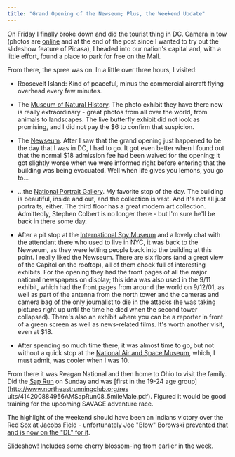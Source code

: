 ```yaml
---
title: "Grand Opening of the Newseum; Plus, the Weekend Update"
---
```

On Friday I finally broke down and did the tourist thing in DC. Camera in tow
(photos are
[online](http://picasaweb.google.com/andybrett/Cherry_Blossom_Time_fb) and at
the end of the post since I wanted to try out the slideshow feature of
Picasa), I headed into our nation's capital and, with a little effort, found a
place to park for free on the Mall.

  
From there, the spree was on. In a little over three hours, I visited:

  
- Roosevelt Island: Kind of peaceful, minus the commercial aircraft flying overhead every few minutes.   
  
- The [Museum of Natural History](http://www.mnh.si.edu/). The photo exhibit they have there now is really extraordinary - great photos from all over the world, from animals to landscapes. The live butterfly exhibit did not look as promising, and I did not pay the $6 to confirm that suspicion.   
  
- The [Newseum](http://www.newseum.org/). After I saw that the grand opening just happened to be the day that I was in DC, I had to go. It got even better when I found out that the normal $18 admission fee had been waived for the opening; it got slightly worse when we were informed right before entering that the building was being evacuated. Well when life gives you lemons, you go to...  
  
- ...the [National Portrait Gallery](http://www.npg.si.edu/). My favorite stop of the day. The building is beautiful, inside and out, and the collection is vast. And it's not all just portraits, either. The third floor has a great modern art collection. Admittedly, Stephen Colbert is no longer there - but I'm sure he'll be back in there some day.   
  
- After a pit stop at the [International Spy Museum](http://www.spymuseum.org/) and a lovely chat with the attendant there who used to live in NYC, it was back to the Newseum, as they were letting people back into the building at this point. I really liked the Newseum. There are six floors (and a great view of the Capitol on the rooftop), all of them chock full of interesting exhibits. For the opening they had the front pages of all the major national newspapers on display; this idea was also used in the 9/11 exhibit, which had the front pages from around the world on 9/12/01, as well as part of the antenna from the north tower and the cameras and camera bag of the only journalist to die in the attacks (he was taking pictures right up until the time he died when the second tower collapsed). There's also an exhibit where you can be a reporter in front of a green screen as well as news-related films. It's worth another visit, even at $18.   
  
- After spending so much time there, it was almost time to go, but not without a quick stop at the [National Air and Space Museum](http://www.nasm.si.edu/), which, I must admit, was cooler when I was 10.   
  
From there it was Reagan National and then home to Ohio to visit the family.
Did the [Sap
Run](http://www.northeastrunningclub.org/RaceDetails.aspx?RaceID=5) on Sunday
and was [first in the 19-24 age group](http://www.northeastrunningclub.org/res
ults/414200884956AMSapRun08_5mileMale.pdf). Figured it would be good training
for the upcoming SAVAGE adventure race.

  
The highlight of the weekend should have been an Indians victory over the Red
Sox at Jacobs Field - unfortunately Joe "Blow" Borowski [prevented that and is
now on the "DL" for it](http://sports.espn.go.com/mlb/news/story?id=3347978).

  
Slideshow! Includes some cherry blossom-ing from earlier in the week.

  

